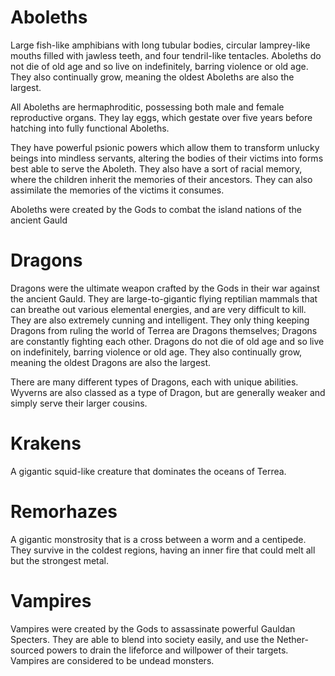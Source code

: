 # Aboleths

Large fish-like amphibians with long tubular bodies, circular lamprey-like mouths filled with jawless teeth, and four tendril-like tentacles. Aboleths do not die of old age and so live on indefinitely, barring violence or old age. They also continually grow, meaning the oldest Aboleths are also the largest.

All Aboleths are hermaphroditic, possessing both male and female reproductive organs. They lay eggs, which gestate over five years before hatching into fully functional Aboleths.

They have powerful psionic powers which allow them to transform unlucky beings into mindless servants, altering the bodies of their victims into forms best able to serve the Aboleth. They also have a sort of racial memory, where the children inherit the memories of their ancestors. They can also assimilate the memories of the victims it consumes.

Aboleths were created by the Gods to combat the island nations of the ancient Gauld

# Dragons

Dragons were the ultimate weapon crafted by the Gods in their war against the ancient Gauld. They are large-to-gigantic flying reptilian mammals that can breathe out various elemental energies, and are very difficult to kill. They are also extremely cunning and intelligent. They only thing keeping Dragons from ruling the world of Terrea are Dragons themselves; Dragons are constantly fighting each other. Dragons do not die of old age and so live on indefinitely, barring violence or old age. They also continually grow, meaning the oldest Dragons are also the largest.

There are many different types of Dragons, each with unique abilities. Wyverns are also classed as a type of Dragon, but are generally weaker and simply serve their larger cousins.

# Krakens

A gigantic squid-like creature that dominates the oceans of Terrea. 

# Remorhazes

A gigantic monstrosity that is a cross between a worm and a centipede. They survive in the coldest regions, having an inner fire that could melt all but the strongest metal.

# Vampires

Vampires were created by the Gods to assassinate powerful Gauldan Specters. They are able to blend into society easily, and use the Nether-sourced powers to drain the lifeforce and willpower of their targets. Vampires are considered to be undead monsters.